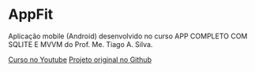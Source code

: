 # AppFit
Aplicação mobile (Android) desenvolvido no curso APP COMPLETO COM SQLITE E MVVM do Prof. Me. Tiago A. Silva.

[Curso no Youtube](https://www.youtube.com/watch?v=3jSoJGsI_dk&list=PLHVpcBDJr5dlbRohB3gS-FM_rFvgGJ3iw)
[Projeto original no Github](https://github.com/tiagotas/AppFit)
